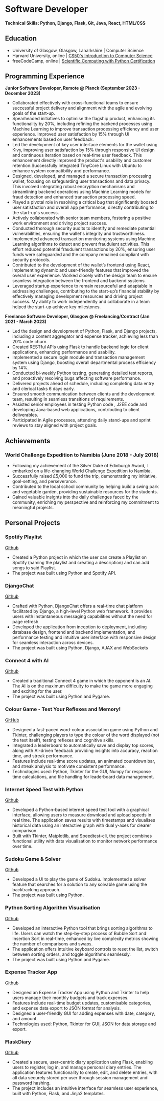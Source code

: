 # Software Developer

#### Technical Skills: Python, Django, Flask, Git, Java, React, HTML/CSS

## Education
- University of Glasgow, Glasgow, Lanarkshire | Computer Science
- Harvard University, online | [CS50's Introduction to Computer Science](https://certificates.cs50.io/deb3ca64-aabd-45ab-afb2-c238e09b754c.pdf?size=letter)
- freeCodeCamp, online | [Scientific Computing with Python Certification](https://www.freecodecamp.org/certification/eamonwong/scientific-computing-with-python-v7)

## Programming Experience
**Junior Software Developer, Remote @ Planck (September 2023 - December 2023)**
- Collaborated effectively with cross-functional teams to ensure successful project delivery and alignment with the agile and evolving goals of the start-up.
- Spearheaded initiatives to optimise the flagship product, enhancing its functionality by 20%, including refining the backend processes using Machine Learning to improve transaction processing efficiency and user experience. Improved user satisfaction by 15% through UI enhancements based on user feedback.
- Led the development of key user interface elements for the wallet using Kivy, improving user satisfaction by 15% through responsive UI design and continuous iteration based on real-time user feedback. This enhancement directly improved the product's usability and customer retention.Successfully integrated TinyCore Linux with Ubuntu to enhance system compatibility and performance.
- Designed, developed, and managed a secure transaction processing wallet, focusing on safeguarding user transactions and data privacy. This involved integrating robust encryption mechanisms and streamlining backend operations using Machine Learning models for fraud detection and enhanced transaction processing speed.
- Played a pivotal role in resolving a critical bug that significantly boosted user satisfaction and overall app performance, directly contributing to the start-up's success.
- Actively collaborated with senior team members, fostering a positive work environment and driving project success.
- Conducted thorough security audits to identify and remediate potential vulnerabilities, ensuring the wallet's integrity and trustworthiness.
- Implemented advanced transaction monitoring systems using Machine Learning algorithms to detect and prevent fraudulent activities. This effort reduced potential fraudulent transactions by 20%, ensuring user funds were safeguarded and the company remained compliant with security protocols.
- Contributed to the development of the wallet’s frontend using React, implementing dynamic and user-friendly features that improved the overall user experience. Worked closely with the design team to ensure seamless integration between the frontend and backend systems.
- Leveraged startup experience to remain resourceful and adaptable in addressing challenges, contributing to the start-up’s financial stability by effectively managing development resources and driving project success. My ability to work independently and collaborate in a team helped the start-up achieve key milestones.

**Freelance Software Developer, Glasgow @ Freelancing/Contract (Jan 2021 - March 2023)**
- Led the design and development of Python, Flask, and Django projects, including a content aggregator and expense tracker, achieving less than 20% code churn.
- Created RESTful APIs using Flask to handle backend logic for client applications, enhancing performance and usability.
- Implemented a secure login module and transaction management system using Django, boosting overall departmental process efficiency by 14%.
- Conducted bi-weekly Python testing, generating detailed test reports, and proactively resolving bugs affecting software performance.
- Delivered projects ahead of schedule, including completing data entry and clerical tasks 6 days early.
- Ensured smooth communication between clients and the development team, resulting in seamless transitions of requirements.
- Assisted senior employees in testing Python code , J2EE code and developing Java-based web applications, contributing to client deliverables.
- Participated in Agile processes, attending daily stand-ups and sprint reviews to stay aligned with project goals.

## Achievements
### World Challenge Expedition to Namibia (June 2018 - July 2018)
- Following my achievement of the Silver Duke of Edinburgh Award, I embarked on a life-changing World Challenge Expedition to Namibia.
- Successfully raised £5,000 to fund the trip, demonstrating my initiative, goal-setting, and perseverance.
- Contributed to the local school community by helping build a swing park and vegetable garden, providing sustainable resources for the students.
- Gained valuable insights into the daily challenges faced by the community, enriching my perspective and reinforcing my commitment to meaningful projects.

## Personal Projects
### Spotify Playlist
[Github](https://github.com/eamonwong/Spotify-Playlist-using-Python)
- Created a Python project in which the user can create a Playlist on Spotify (naming the playlist and creating a description) and can add songs to said Playlist.
- The project was built using Python and Spotify API.

### DjangoChat
[Github](https://github.com/eamonwong/djangochat)
- Crafted with Python, DjangoChat offers a real-time chat platform facilitated by Django, a high-level Python web framework. It provides users with instantaneous messaging capabilities without the need for page refresh.
- Developed the application from inception to deployment, including database design, frontend and backend implementation, and performance testing and intuitive user interface with responsive design for seamless interaction across devices.
- The project was built using Python, Django, AJAX and WebSockets

### Connect 4 with AI
[Github](https://github.com/eamonwong/connect4-with-ai)
- Created a traditional Connect 4 game in which the opponent is an Al. The AI is on the maximum difficulty to make the game more engaging and exciting for the user.
- The project was built using Python and Pygame.

### Colour Game - Test Your Reflexes and Memory!
[GitHub](https://github.com/eamonwong/Colour-Game)
- Designed a fast-paced word-colour association game using Python and Tkinter, challenging players to type the colour of the word displayed (not the text itself), testing reflexes and cognitive skills.
- Integrated a leaderboard to automatically save and display top scores, along with AI-driven feedback providing insights into accuracy, reaction time, and streak performance.
- Features include real-time score updates, an animated countdown bar, and streak analysis to motivate consistent performance.
- Technologies used: Python, Tkinter for the GUI, Numpy for response time calculations, and file handling for leaderboard data management.

### Internet Speed Test with Python
[Github](https://github.com/eamonwong/Internet-Speed-Test-with-Python)
- Developed a Python-based internet speed test tool with a graphical interface, allowing users to measure download and upload speeds in real time. The application saves results with timestamps and visualises historical data using an interactive graph with dual y-axes for clearer comparison.
- Built with Tkinter, Matplotlib, and Speedtest-cli, the project combines functional utility with data visualisation to monitor network performance over time.

### Sudoku Game & Solver
[Github](https://github.com/eamonwong/Sudoku-Solver-GUI)
- Developed a UI to play the game of Sudoku. Implemented a solver feature that searches for a solution to any solvable game using the backtracking approach.
- The project was built using Python.

### Python Sorting Algorithm Visualisation
[Github](https://github.com/eamonwong/Python-Sorting-Algorithm-Visualiser)
- Developed an interactive Python tool that brings sorting algorithms to life. Users can watch the step-by-step process of Bubble Sort and Insertion Sort in real-time, enhanced by live complexity metrics showing the number of comparisons and swaps.
- The application offers intuitive keyboard controls to reset the list, switch between sorting orders, and toggle algorithms seamlessly.
- The project was built using Python and Pygame.

### Expense Tracker App
[Github](https://github.com/eamonwong/Expense-Tracker-App)
- Designed an Expense Tracker App using Python and Tkinter to help users manage their monthly budgets and track expenses.
- Features include real-time budget updates, customisable categories, and expense data export to JSON format for analysis.
- Designed a user-friendly GUI for adding expenses with date, category, and amount.
- Technologies used: Python, Tkinter for GUI, JSON for data storage and export.

### FlaskDiary
[Github](https://github.com/eamonwong/FlaskDiary)
- Created a secure, user-centric diary application using Flask, enabling users to register, log in, and manage personal diary entries. The application features functionality to create, edit, and delete entries, with all data securely stored per user through session management and password hashing.
- The project includes an intuitive interface for seamless user experience, built with Python, Flask, and Jinja2 templates.
